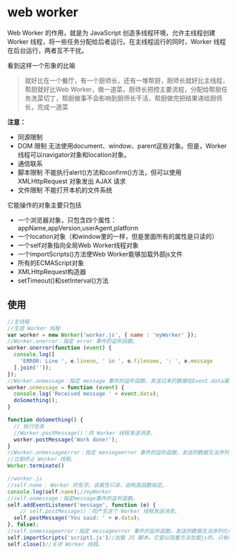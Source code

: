 # web worker

Web Worker 的作用，就是为 JavaScript 创造多线程环境，允许主线程创建 Worker 线程，将一些任务分配给后者运行。在主线程运行的同时，Worker 线程在后台运行，两者互不干扰。

看到这样一个形象的比喻

> 就好比在一个餐厅，有一个厨师长，还有一堆帮厨，厨师长就好比主线程，帮厨就好比Web Worker，做一道菜，厨师长把控主要流程，分配给帮厨任务洗菜切丁，帮厨做事不会影响到厨师长干活，帮厨做完把结果递给厨师长，完成一道菜

**注意：**

- 同源限制
- DOM 限制 无法使用document、window、parent这些对象。但是，Worker 线程可以navigator对象和location对象。
- 通信联系
- 脚本限制 不能执行alert()方法和confirm()方法，但可以使用 XMLHttpRequest 对象发出 AJAX 请求
- 文件限制 不能打开本机的文件系统

它能操作的对象主要只包括

- 一个浏览器对象，只包含四个属性：appName,appVersion,userAgent,platform
- 一个location对象（和window里的一样，但是里面所有的属性是只读的）
- 一个self对象指向全局Web Worker线程对象
- 一个importScripts()方法使Web Worker能够加载外部js文件
- 所有的ECMAScript对象
- XMLHttpRequest构造器
- setTimeout()和setInterval()方法

## 使用

```javascript
//主线程
//生成 Worker 线程
var worker = new Worker('worker.js', { name : 'myWorker' });
//Worker.onerror：指定 error 事件的监听函数。
worker.onerror(function (event) {
  console.log([
    'ERROR: Line ', e.lineno, ' in ', e.filename, ': ', e.message
  ].join(''));
});
//Worker.onmessage：指定 message 事件的监听函数，发送过来的数据在Event.data属性中。
worker.onmessage = function (event) {
  console.log('Received message ' + event.data);
  doSomething();
}

function doSomething() {
  // 执行任务
  //Worker.postMessage()：向 Worker 线程发送消息。
  worker.postMessage('Work done!');
}
//Worker.onmessageerror：指定 messageerror 事件的监听函数。发送的数据无法序列化成字符串时，会触发这个事件。
//立即终止 Worker 线程。
Worker.terminate()
```

```javascript
//worker.js
//self.name： Worker 的名字。该属性只读，由构造函数指定。
console.log(self.name);//myWorker
//self.onmessage：指定message事件的监听函数。
self.addEventListener('message', function (e) {
    // self.postMessage()：向产生这个 Worker 线程发送消息。
  self.postMessage('You said: ' + e.data);
}, false);
//self.onmessageerror：指定 messageerror 事件的监听函数。发送的数据无法序列化成字符串时，会触发这个事件。
self.importScripts('script1.js')//加载 JS 脚本。它是以阻塞方法加载js的，只有所有文件加载完成之后接下来的脚本才能继续运行
self.close()//关闭 Worker 线程。

```
